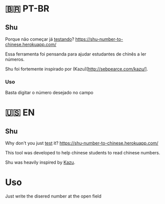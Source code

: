 # 🇧🇷 PT-BR

## Shu

Porque não começar já [testando](https://shu-number-to-chinese.herokuapp.com/)? https://shu-number-to-chinese.herokuapp.com/


Essa ferramenta foi pensanda para ajudar estudantes de chinês a ler números.

Shu foi fortemente inspirado por (Kazu)[http://sebpearce.com/kazu/].

### Uso
Basta digitar o número desejado no campo

# 🇺🇸 EN

## Shu
Why don't you just [test](https://shu-number-to-chinese.herokuapp.com/) it? https://shu-number-to-chinese.herokuapp.com/

This tool was developed to help chinese students to read chinese numbers.

Shu was heavily inspired by [Kazu](http://sebpearce.com/kazu/).

# Uso
Just write the disered number at the open field
